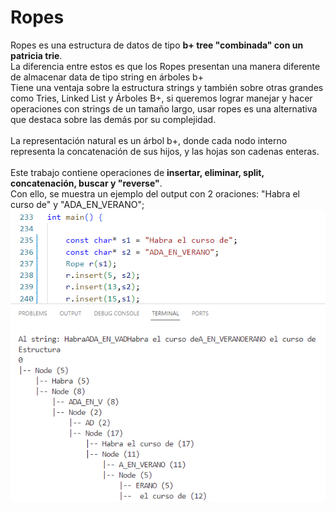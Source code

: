# Ropes
Ropes es una estructura de datos de tipo **b+ tree "combinada" con un patricia trie**. <br>
La diferencia entre estos es que los Ropes presentan una manera diferente de almacenar data de tipo string en árboles b+ <br>
Tiene una ventaja sobre la estructura strings y también sobre otras grandes como Tries, Linked List y Árboles B+, si queremos lograr manejar y hacer operaciones con strings de un tamaño largo, usar ropes es una alternativa que destaca sobre las demás por su complejidad. <br>
<br>
La representación natural es un árbol b+, donde cada nodo interno representa la concatenación de sus hijos, y las hojas son cadenas enteras. <br>
<br>
Este trabajo contiene operaciones de **insertar, eliminar, split, concatenación, buscar y "reverse"**. <br>
Con ello, se muestra un ejemplo del output con 2 oraciones: "Habra el curso de" y "ADA_EN_VERANO"; <br>
![Output.](/Ropesoutput.png)
